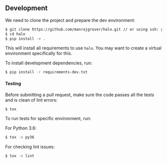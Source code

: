 ## Development

We need to clone the project and prepare the dev environment:

```bash
$ git clone https://github.com/manrajgrover/halo.git // or using ssh: git@github.com:manrajgrover/halo.git
$ cd halo
$ pip install -e .
```

This will install all requirements to use `halo`. You may want to create a virtual environment specifically for this.

To install development dependencies, run:

```bash
$ pip install -r requirements-dev.txt
```

#### Testing
Before submitting a pull request, make sure the code passes all the tests and is clean of lint errors:

```bash
$ tox
```

To run tests for specific environment, run:

For Python 3.6:

```bash
$ tox -e py36
```

For checking lint issues:

```bash
$ tox -e lint
```
